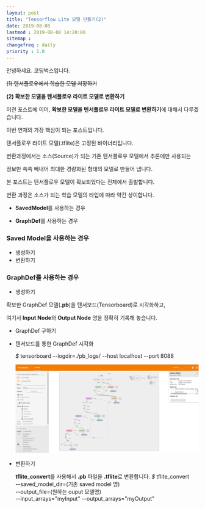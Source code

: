 ```yaml
---
layout: post
title: "Tensorflow Lite 모델 만들기(2)"
date: 2019-08-08
lastmod : 2019-08-08 14:20:00
sitemap :
changefreq : daily
priority : 1.0
---
```


안녕하세요. 코딩벅스입니다. 



~~(1) 텐서플로우에서 학습한 모델 저장하기~~

**(2) 확보한 모델을 텐서플로우 라이트 모델로 변환하기**



이전 포스트에 이어,  **확보한 모델을 텐서플로우 라이트 모델로 변환하기**에 대해서 다루겠습니다. 

이번 연재의 가장 핵심이 되는 포스트입니다. 



텐서플로우 라이트 모델(.tflite)은 고정된 바이너리입니다. 

변환과정에서는 소스(Source)가 되는 기존 텐서플로우 모델에서 추론에만 사용되는 

정보만 쏙쏙 빼내어 최대한 경량화된 형태의 모델로 만들어 냅니다. 

본 포스트는 텐서플로우 모델이 확보되었다는 전제에서 출발합니다. 



변환 과정은 소스가 되는 학습 모델의 타입에 따라 약간 상이합니다. 

* **SavedModel**를 사용하는 경우

* **GraphDef**를 사용하는 경우



### Saved Model을 사용하는 경우

* 생성하기
* 변환하기

### GraphDef를 사용하는 경우 

* 생성하기
  

확보한 GraphDef 모델(**.pb**)을 텐서보드(Tensorboard)로 시각화하고, 

여기서 **Input Node**와 **Output Node** 명을 정확히 기록해 놓습니다. 


  * GraphDef 구하기

  * 텐서보드를 통한 GraphDef 시각화

    *$* tensorboard --logdir=./pb_logs/ --host localhost --port 8088

    ![텐서보드 캡쳐 화면](https://github.com/junimnjw/junimnjw.github.io/blob/master/assets/tensorboard-capture.JPG)
  
    
  
* 변환하기
  
  **tflite_convert**를 사용해서 **.pb** 파일을 **.tflite**로 변환합니다. 
  *$* tflite_convert \
  --saved_model_dir=(기존 saved model 명) \
  --output_file=(원하는 ouput 모델명) \
  --input_arrays="myInput"
  --output_arrays="myOutput"